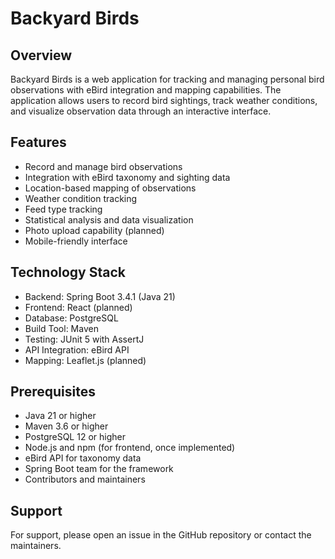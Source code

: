 # Backyard Birds

## Overview
Backyard Birds is a web application for tracking and managing personal bird observations with eBird integration and mapping capabilities. The application allows users to record bird sightings, track weather conditions, and visualize observation data through an interactive interface.

## Features
- Record and manage bird observations
- Integration with eBird taxonomy and sighting data
- Location-based mapping of observations
- Weather condition tracking
- Feed type tracking
- Statistical analysis and data visualization
- Photo upload capability (planned)
- Mobile-friendly interface

## Technology Stack
- Backend: Spring Boot 3.4.1 (Java 21)
- Frontend: React (planned)
- Database: PostgreSQL
- Build Tool: Maven
- Testing: JUnit 5 with AssertJ
- API Integration: eBird API
- Mapping: Leaflet.js (planned)

## Prerequisites
- Java 21 or higher
- Maven 3.6 or higher
- PostgreSQL 12 or higher
- Node.js and npm (for frontend, once implemented)
- eBird API for taxonomy data
- Spring Boot team for the framework
- Contributors and maintainers

## Support
For support, please open an issue in the GitHub repository or contact the maintainers.
